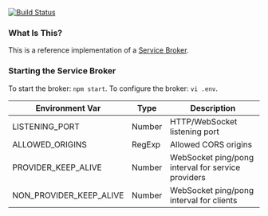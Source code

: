 [![Build Status](https://travis-ci.org/ken107/service-broker.svg?branch=master)](https://travis-ci.org/ken107/service-broker)

### What Is This?
This is a reference implementation of a [Service Broker](https://github.com/ken107/service-broker/wiki/Specification).

### Starting the Service Broker
To start the broker: `npm start`.
To configure the broker: `vi .env`.

Environment Var         | Type   | Description
----------------------- | ------ | --------------------------------------------------
LISTENING_PORT          | Number | HTTP/WebSocket listening port
ALLOWED_ORIGINS         | RegExp | Allowed CORS origins
PROVIDER_KEEP_ALIVE     | Number | WebSocket ping/pong interval for service providers
NON_PROVIDER_KEEP_ALIVE | Number | WebSocket ping/pong interval for clients
